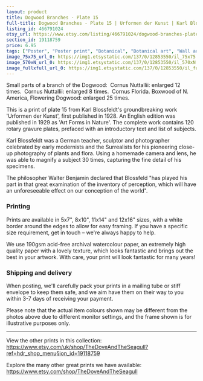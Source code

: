 ```yaml
---
layout: product
title: Dogwood Branches - Plate 15 
full-title: Dogwood Branches - Plate 15 | Urformen der Kunst | Karl Blossfeldt | Botanical print, wall art, room decor, black & white, sepia, vintage
listing_id: 466791024
etsy_url: https://www.etsy.com/listing/466791024/dogwood-branches-plate-15-urformen-der?utm_source=thedoveandtheseagull&utm_medium=api&utm_campaign=api
section_id: 19118759
price: 6.95
tags: ["Poster", "Poster print", "Botanical", "Botanical art", "Wall art", "Botanical poster", "Photograph", "Vintage", "Black and white", "Sepia", "Minimal", "Fern", "High quality print"]
image_75x75_url_0: https://img1.etsystatic.com/137/0/12853550/il_75x75.1093852073_1k4m.jpg
image_570xN_url_0: https://img1.etsystatic.com/137/0/12853550/il_570xN.1093852073_1k4m.jpg
image_fullxfull_url_0: https://img1.etsystatic.com/137/0/12853550/il_fullxfull.1093852073_1k4m.jpg
---
```

Small parts of a branch of the Dogwood: 
Cornus Nuttallii: enlarged 12 times. 
Cornus Nuttallii: enlarged 8 times. 
Cornus Florida. Boxwood of N. America, Flowering Dogwood: enlarged 25 times.

This is a print of plate 15 from Karl Blossfeldt&#39;s groundbreaking work &#39;Urformen der Kunst&#39;, first published in 1928. An English edition was published in 1929 as &#39;Art Forms in Nature&#39;. The complete work contains 120 rotary gravure plates, prefaced with an introductory text and list of subjects.

Karl Blossfeldt was a German teacher, sculptor and photographer celebrated by early modernists and the Surrealists for his pioneering close-up photography of plants and flora. Using a homemade camera and lens, he was able to magnify a subject 30 times, capturing the fine detail of his specimens.

The philosopher Walter Benjamin declared that Blossfeld &quot;has played his part in that great examination of the inventory of perception, which will have an unforeseeable effect on our conception of the world&quot;. 

### Printing

Prints are available in 5x7&quot;, 8x10&quot;, 11x14&quot; and 12x16&quot; sizes, with a white border around the edges to allow for easy framing. If you have a specific size requirement, get in touch – we&#39;re always happy to help.

We use 190gsm acid-free archival watercolour paper, an extremely high quality paper with a lovely texture, which looks fantastic and brings out the best in your artwork. With care, your print will look fantastic for many years!

### Shipping and delivery

When posting, we&#39;ll carefully pack your prints in a mailing tube or stiff envelope to keep them safe, and we aim have them on their way to you within 3-7 days of receiving your payment.

Please note that the actual item colours shown may be different from the photos above due to different monitor settings, and the frame shown is for illustrative purposes only.

---

View the other prints in this collection: https://www.etsy.com/uk/shop/TheDoveAndTheSeagull?ref=hdr_shop_menu§ion_id=19118759

Explore the many other great prints we have available: https://www.etsy.com/shop/TheDoveAndTheSeagull

